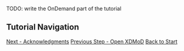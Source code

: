 TODO: write the OnDemand part of the tutorial

## Tutorial Navigation
[Next - Acknowledgments](../docs/acknowledgments.md)
[Previous Step - Open XDMoD](../xdmod/README.md)
[Back to Start](../README.md)
